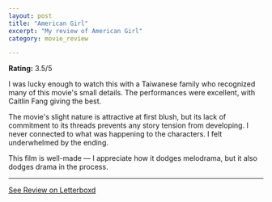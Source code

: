 ```yaml
---
layout: post
title: "American Girl"
excerpt: "My review of American Girl"
category: movie_review

---
```


**Rating:** 3.5/5

I was lucky enough to watch this with a Taiwanese family who recognized many of this movie's small details. The performances were excellent, with Caitlin Fang giving the best.

The movie's slight nature is attractive at first blush, but its lack of commitment to its threads prevents any story tension from developing. I never connected to what was happening to the characters. I felt underwhelmed by the ending.

This film is well-made — I appreciate how it dodges melodrama, but it also dodges drama in the process.

<hr>

[See Review on Letterboxd](https://boxd.it/7HT7fF)
